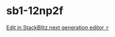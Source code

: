 # sb1-12np2f

[Edit in StackBlitz next generation editor ⚡️](https://stackblitz.com/~/github.com/tanisha290/sb1-12np2f)